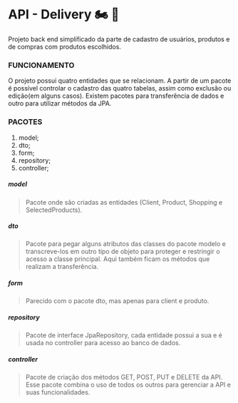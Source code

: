 # API - Delivery :motorcycle: :motor_scooter: 

Projeto back end simplificado da parte de cadastro de usuários, produtos e de compras com produtos escolhidos.

### FUNCIONAMENTO

O projeto possui quatro entidades que se relacionam. A partir de um pacote é possível controlar o cadastro das quatro tabelas, assim como exclusão ou edição(em alguns casos). Existem pacotes para transferência de dados e outro para utilizar métodos da JPA.

### PACOTES

1. model;
2. dto;
3. form;
4. repository;
5. controller;

##### model

> Pacote onde são criadas as entidades (Client, Product, Shopping e SelectedProducts).

##### dto

> Pacote para pegar alguns atributos das classes do pacote modelo e transcreve-los em outro tipo de objeto para proteger e restringir o acesso a classe principal. Aqui também ficam os métodos que realizam a transferência.

##### form

> Parecido com o pacote dto, mas apenas para client e produto.

##### repository

> Pacote de interface JpaRepository, cada entidade possui a sua e é usada no controller para acesso ao banco de dados.

##### controller

> Pacote de criação dos métodos GET, POST, PUT e DELETE da API. Esse pacote combina o uso de todos os outros para gerenciar a API e suas funcionalidades.